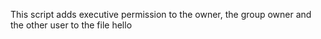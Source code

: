 This script adds executive permission to the owner, the group owner and the other user to the file hello
